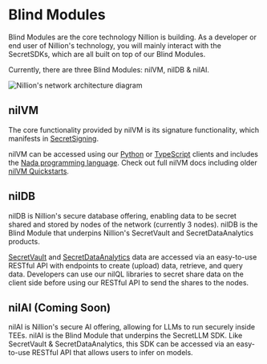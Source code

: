 # Blind Modules

Blind Modules are the core technology Nillion is building. As a developer or end user of Nillion's technology, you will mainly interact with the SecretSDKs, which are all built on top of our Blind Modules.

Currently, there are three Blind Modules: nilVM, nilDB & nilAI.

![Nillion's network architecture diagram](/img/network_diagram.png)

## nilVM

The core functionality provided by nilVM is its signature functionality, which manifests in [SecretSigning](/threshold-signatures).

nilVM can be accessed using our [Python](/python-client) or [TypeScript](/js-client) clients and includes the [Nada programming language](/nada-lang). Check out full nilVM docs including older [nilVM Quickstarts](/start-building).

## nilDB

nilDB is Nillion's secure database offering, enabling data to be secret shared and stored by nodes of the network (currently 3 nodes).
nilDB is the Blind Module that underpins Nillion's SecretVault and SecretDataAnalytics products.

[SecretVault](./secret-vault) and [SecretDataAnalytics](./secret-data-analytics) data are accessed via an easy-to-use RESTful API with endpoints to create (upload) data, retrieve, and query data. Developers can use our nilQL libraries to secret share data on the client side before using our RESTful API to send the shares to the nodes.

## nilAI (Coming Soon)

nilAI is Nillion's secure AI offering, allowing for LLMs to run securely inside TEEs. nilAI is the Blind Module that underpins the SecretLLM SDK. Like SecretVault & SecretDataAnalytics, this SDK can be accessed via an easy-to-use RESTful API that allows users to infer on models.
